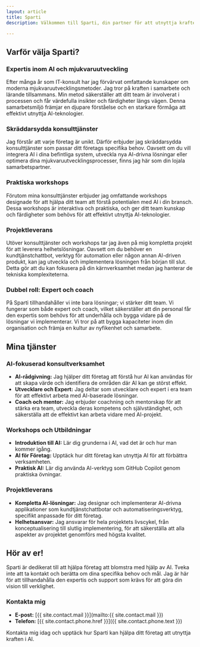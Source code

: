```yaml
---
layout: article
title: Sparti
description: Välkommen till Sparti, din partner för att utnyttja kraften i AI och mjukvaruutveckling. Med lång erfarenhet inom IT-konsultbranschen erbjuder jag skräddarsydda konsulttjänster, interaktiva workshops och kompletta projektleveranser. Tillsammans skapar vi innovativa lösningar som driver ditt företag framåt.

---
```

## Varför välja Sparti?

### Expertis inom AI och mjukvaruutveckling
Efter många år som IT-konsult har jag förvärvat omfattande kunskaper om moderna mjukvaruutvecklingsmetoder. Jag tror på kraften i samarbete och lärande tillsammans. Min metod säkerställer att ditt team är involverat i processen och får värdefulla insikter och färdigheter längs vägen. Denna samarbetsmiljö främjar en djupare förståelse och en starkare förmåga att effektivt utnyttja AI-teknologier.

### Skräddarsydda konsulttjänster
Jag förstår att varje företag är unikt. Därför erbjuder jag skräddarsydda konsulttjänster som passar ditt företags specifika behov. Oavsett om du vill integrera AI i dina befintliga system, utveckla nya AI-drivna lösningar eller optimera dina mjukvaruutvecklingsprocesser, finns jag här som din lojala samarbetspartner.

### Praktiska workshops
Förutom mina konsulttjänster erbjuder jag omfattande workshops designade för att hjälpa ditt team att förstå potentialen med AI i din bransch. Dessa workshops är interaktiva och praktiska, och ger ditt team kunskap och färdigheter som behövs för att effektivt utnyttja AI-teknologier.

### Projektleverans
Utöver konsulttjänster och workshops tar jag även på mig kompletta projekt för att leverera helhetslösningar. Oavsett om du behöver en kundtjänstchattbot, verktyg för automation eller någon annan AI-driven produkt, kan jag utveckla och implementera lösningen från början till slut. Detta gör att du kan fokusera på din kärnverksamhet medan jag hanterar de tekniska komplexiteterna.

### Dubbel roll: Expert och coach
På Sparti tillhandahåller vi inte bara lösningar; vi stärker ditt team. Vi fungerar som både expert och coach, vilket säkerställer att din personal får den expertis som behövs för att underhålla och bygga vidare på de lösningar vi implementerar. Vi tror på att bygga kapaciteter inom din organisation och främja en kultur av nyfikenhet och samarbete.

## Mina tjänster

### AI-fokuserad konsultverksamhet
- **AI-rådgivning:** Jag hjälper ditt företag att förstå hur AI kan användas för att skapa värde och identifiera de områden där AI kan ge störst effekt.
- **Utvecklare och Expert:** Jag deltar som utvecklare och expert i era team för att effektivt arbeta med AI-baserade lösningar.
- **Coach och mentor:** Jag erbjuder coachning och mentorskap för att stärka era team, utveckla deras kompetens och självständighet, och säkerställa att de effektivt kan arbeta vidare med AI-projekt.

### Workshops och Utbildningar
- **Introduktion till AI:** Lär dig grunderna i AI, vad det är och hur man kommer igång.
- **AI för Företag:** Upptäck hur ditt företag kan utnyttja AI för att förbättra verksamheten.
- **Praktisk AI:** Lär dig använda AI-verktyg som GitHub Copilot genom praktiska övningar.

### Projektleverans
- **Kompletta AI-lösningar:** Jag designar och implementerar AI-drivna applikationer som kundtjänstchattbotar och automatiseringsverktyg, specifikt anpassade för ditt företag.
- **Helhetsansvar:** Jag ansvarar för hela projektets livscykel, från konceptualisering till slutlig implementering, för att säkerställa att alla aspekter av projektet genomförs med högsta kvalitet.


## Hör av er!

Sparti är dedikerat till att hjälpa företag att blomstra med hjälp av AI. Tveka inte att ta kontakt och berätta om dina specifika behov och mål. Jag är här för att tillhandahålla den expertis och support som krävs för att göra din vision till verklighet.

### Kontakta mig
- **E-post:** [{{ site.contact.mail }}](mailto:{{ site.contact.mail }})
- **Telefon:** [{{ site.contact.phone.href }}]({{ site.contact.phone.text }})

Kontakta mig idag och upptäck hur Sparti kan hjälpa ditt företag att utnyttja kraften i AI.
